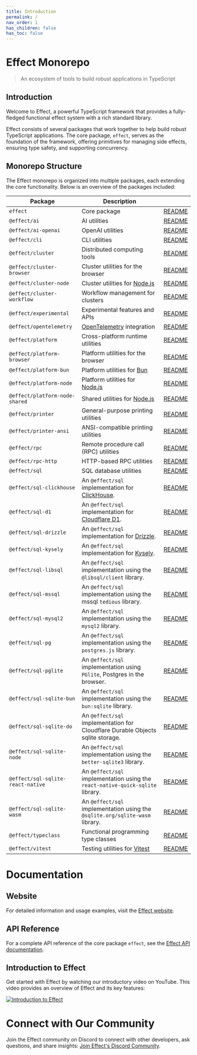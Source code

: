 ```yaml
---
title: Introduction
permalink: /
nav_order: 1
has_children: false
has_toc: false
---
```


# Effect Monorepo

> An ecosystem of tools to build robust applications in TypeScript

## Introduction

Welcome to Effect, a powerful TypeScript framework that provides a fully-fledged functional effect system with a rich standard library.

Effect consists of several packages that work together to help build robust TypeScript applications. The core package, `effect`, serves as the foundation of the framework, offering primitives for managing side effects, ensuring type safety, and supporting concurrency.

## Monorepo Structure

The Effect monorepo is organized into multiple packages, each extending the core functionality. Below is an overview of the packages included:

| Package                           | Description                                                                                 |                                                                                                    |
| --------------------------------- | ------------------------------------------------------------------------------------------- | -------------------------------------------------------------------------------------------------- |
| `effect`                          | Core package                                                                                | [README](https://github.com/Effect-TS/effect/blob/main/packages/effect/README.md)                  |
| `@effect/ai`                      | AI utilities                                                                                | [README](https://github.com/Effect-TS/effect/blob/main/packages/ai/ai/README.md)                   |
| `@effect/ai-openai`               | OpenAI utilities                                                                            | [README](https://github.com/Effect-TS/effect/blob/main/packages/ai/openai/README.md)               |
| `@effect/cli`                     | CLI utilities                                                                               | [README](https://github.com/Effect-TS/effect/blob/main/packages/cli/README.md)                     |
| `@effect/cluster`                 | Distributed computing tools                                                                 | [README](https://github.com/Effect-TS/effect/blob/main/packages/cluster/README.md)                 |
| `@effect/cluster-browser`         | Cluster utilities for the browser                                                           | [README](https://github.com/Effect-TS/effect/blob/main/packages/cluster-browser/README.md)         |
| `@effect/cluster-node`            | Cluster utilities for [Node.js](https://nodejs.org)                                         | [README](https://github.com/Effect-TS/effect/blob/main/packages/cluster-node/README.md)            |
| `@effect/cluster-workflow`        | Workflow management for clusters                                                            | [README](https://github.com/Effect-TS/effect/blob/main/packages/cluster-worflow/README.md)         |
| `@effect/experimental`            | Experimental features and APIs                                                              | [README](https://github.com/Effect-TS/effect/blob/main/packages/experimental/README.md)            |
| `@effect/opentelemetry`           | [OpenTelemetry](https://opentelemetry.io/) integration                                      | [README](https://github.com/Effect-TS/effect/blob/main/packages/opentelemetry/README.md)           |
| `@effect/platform`                | Cross-platform runtime utilities                                                            | [README](https://github.com/Effect-TS/effect/blob/main/packages/platform/README.md)                |
| `@effect/platform-browser`        | Platform utilities for the browser                                                          | [README](https://github.com/Effect-TS/effect/blob/main/packages/platform-browser/README.md)        |
| `@effect/platform-bun`            | Platform utilities for [Bun](https://bun.sh/)                                               | [README](https://github.com/Effect-TS/effect/blob/main/packages/platform-bun/README.md)            |
| `@effect/platform-node`           | Platform utilities for [Node.js](https://nodejs.org)                                        | [README](https://github.com/Effect-TS/effect/blob/main/packages/platform-node/README.md)           |
| `@effect/platform-node-shared`    | Shared utilities for [Node.js](https://nodejs.org)                                          | [README](https://github.com/Effect-TS/effect/blob/main/packages/platform-node-shared/README.md)    |
| `@effect/printer`                 | General-purpose printing utilities                                                          | [README](https://github.com/Effect-TS/effect/blob/main/packages/printer/README.md)                 |
| `@effect/printer-ansi`            | ANSI-compatible printing utilities                                                          | [README](https://github.com/Effect-TS/effect/blob/main/packages/printer-ansi/README.md)            |
| `@effect/rpc`                     | Remote procedure call (RPC) utilities                                                       | [README](https://github.com/Effect-TS/effect/blob/main/packages/rpc/README.md)                     |
| `@effect/rpc-http`                | HTTP-based RPC utilities                                                                    | [README](https://github.com/Effect-TS/effect/blob/main/packages/rpc-http/README.md)                |
| `@effect/sql`                     | SQL database utilities                                                                      | [README](https://github.com/Effect-TS/effect/blob/main/packages/sql/README.md)                     |
| `@effect/sql-clickhouse`          | An `@effect/sql` implementation for [ClickHouse](https://clickhouse.com/).                  | [README](https://github.com/Effect-TS/effect/blob/main/packages/sql-clickhouse/README.md)          |
| `@effect/sql-d1`                  | An `@effect/sql` implementation for [Cloudflare D1](https://developers.cloudflare.com/d1/). | [README](https://github.com/Effect-TS/effect/blob/main/packages/sql-d1/README.md)                  |
| `@effect/sql-drizzle`             | An `@effect/sql` implementation for [Drizzle](https://orm.drizzle.team/).                   | [README](https://github.com/Effect-TS/effect/blob/main/packages/sql-drizzle/README.md)             |
| `@effect/sql-kysely`              | An `@effect/sql` implementation for [Kysely](https://kysely.dev/).                          | [README](https://github.com/Effect-TS/effect/blob/main/packages/sql-kysely/README.md)              |
| `@effect/sql-libsql`              | An `@effect/sql` implementation using the `@libsql/client` library.                         | [README](https://github.com/Effect-TS/effect/blob/main/packages/sql-libsql/README.md)              |
| `@effect/sql-mssql`               | An `@effect/sql` implementation using the mssql `tedious` library.                          | [README](https://github.com/Effect-TS/effect/blob/main/packages/sql-mssql/README.md)               |
| `@effect/sql-mysql2`              | An `@effect/sql` implementation using the `mysql2` library.                                 | [README](https://github.com/Effect-TS/effect/blob/main/packages/sql-mysql2/README.md)              |
| `@effect/sql-pg`                  | An `@effect/sql` implementation using the `postgres.js` library.                            | [README](https://github.com/Effect-TS/effect/blob/main/packages/sql-pg/README.md)                  |
| `@effect/sql-pglite`              | An `@effect/sql` implementation using `PGlite`, Postgres in the browser.                    | [README](https://github.com/Effect-TS/effect/blob/main/packages/sql-pglite/README.md)              |
| `@effect/sql-sqlite-bun`          | An `@effect/sql` implementation using the `bun:sqlite` library.                             | [README](https://github.com/Effect-TS/effect/blob/main/packages/sql-sqlite-bun/README.md)          |
| `@effect/sql-sqlite-do`           | An `@effect/sql` implementation for Cloudflare Durable Objects sqlite storage.              | [README](https://github.com/Effect-TS/effect/blob/main/packages/sql-sqlite-do/README.md)           |
| `@effect/sql-sqlite-node`         | An `@effect/sql` implementation using the `better-sqlite3` library.                         | [README](https://github.com/Effect-TS/effect/blob/main/packages/sql-sqlite-node/README.md)         |
| `@effect/sql-sqlite-react-native` | An `@effect/sql` implementation using the `react-native-quick-sqlite` library.              | [README](https://github.com/Effect-TS/effect/blob/main/packages/sql-sqlite-react-native/README.md) |
| `@effect/sql-sqlite-wasm`         | An `@effect/sql` implementation using the `@sqlite.org/sqlite-wasm` library.                | [README](https://github.com/Effect-TS/effect/blob/main/packages/sql-sqlite-wasm/README.md)         |
| `@effect/typeclass`               | Functional programming type classes                                                         | [README](https://github.com/Effect-TS/effect/blob/main/packages/typeclass/README.md)               |
| `@effect/vitest`                  | Testing utilities for [Vitest](https://vitest.dev/)                                         | [README](https://github.com/Effect-TS/effect/blob/main/packages/vitest/README.md)                  |

# Documentation

## Website

For detailed information and usage examples, visit the [Effect website](https://www.effect.website/).

## API Reference

For a complete API reference of the core package `effect`, see the [Effect API documentation](https://effect-ts.github.io/effect/).

## Introduction to Effect

Get started with Effect by watching our introductory video on YouTube. This video provides an overview of Effect and its key features:

[![Introduction to Effect](https://img.youtube.com/vi/ViSiXfBKElQ/maxresdefault.jpg)](https://youtu.be/ViSiXfBKElQ)

# Connect with Our Community

Join the Effect community on Discord to connect with other developers, ask questions, and share insights: [Join Effect's Discord Community](https://discord.gg/hdt7t7jpvn).
